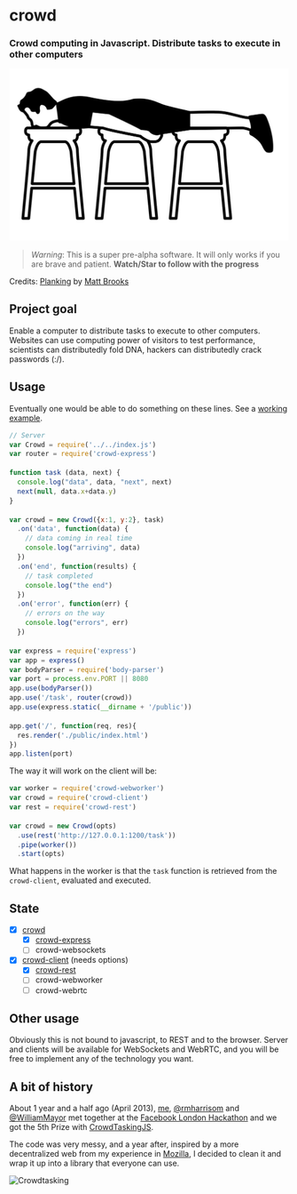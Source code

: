 # crowd

### Crowd computing in Javascript. Distribute tasks to execute in other computers

![Distribute tasks](https://raw.githubusercontent.com/nicola/crowd/images/image.png)

> *Warning*: This is a super pre-alpha software. It will only works if you are brave and patient. **Watch/Star to follow with the progress**

Credits: [Planking](http://thenounproject.com/term/planking/63044) by [Matt Brooks](http://thenounproject.com/Mattebrooks/)

## Project goal

Enable a computer to distribute tasks to execute to other computers. Websites can use computing power of visitors to test performance, scientists can distributedly fold DNA, hackers can distributedly crack passwords (:/).

## Usage
Eventually one would be able to do something on these lines. See a [working example](https://github.com/nicola/crowd/tree/master/examples/simple_server).

```javascript
// Server
var Crowd = require('../../index.js')
var router = require('crowd-express')

function task (data, next) {
  console.log("data", data, "next", next)
  next(null, data.x+data.y)
}

var crowd = new Crowd({x:1, y:2}, task)
  .on('data', function(data) {
    // data coming in real time
    console.log("arriving", data)
  })
  .on('end', function(results) {
    // task completed
    console.log("the end")
  })
  .on('error', function(err) {
    // errors on the way
    console.log("errors", err)
  })

var express = require('express')
var app = express()
var bodyParser = require('body-parser')
var port = process.env.PORT || 8080
app.use(bodyParser())
app.use('/task', router(crowd))
app.use(express.static(__dirname + '/public'))

app.get('/', function(req, res){
  res.render('./public/index.html')
})
app.listen(port)
```

The way it will work on the client will be:

```javascript
var worker = require('crowd-webworker')
var crowd = require('crowd-client')
var rest = require('crowd-rest')

var crowd = new Crowd(opts)
  .use(rest('http://127.0.0.1:1200/task'))
  .pipe(worker())
  .start(opts)
```

What happens in the worker is that the `task` function is retrieved from the `crowd-client`, evaluated and executed.

## State

- [x] [crowd](https://github.com/nicola/crowd)
  - [x] [crowd-express](https://github.com/nicola/crowd-express)
  - [ ] crowd-websockets
- [x] [crowd-client](https://github.com/nicola/crowd-client) (needs options)
  - [x] [crowd-rest](https://github.com/nicola/crowd-rest)
  - [ ] crowd-webworker
  - [ ] crowd-webrtc

## Other usage

Obviously this is not bound to javascript, to REST and to the browser. Server and clients will be available for WebSockets and WebRTC, and you will be free to implement any of the technology you want.

## A bit of history

About 1 year and a half ago (April 2013), [me](https://github.com/nicola), [@rmharrisom](https://github.com/rmharrisom) and [@WilliamMayor](https://github.com/WilliamMayor) met together at the [Facebook London Hackathon](https://www.facebook.com/hackathon/photos/pb.167580640987.-2207520000.1407300170./10151361980305988/?type=3&theater) and we got the 5th Prize with [CrowdTaskingJS](https://github.com/CrowdTaskingJS).

The code was very messy, and a year after, inspired by a more decentralized web from my experience in [Mozilla](https://github.com/mozilla/fireplay-sublime), I decided to clean it and wrap it up into a library that everyone can use.

![Crowdtasking](https://fbcdn-sphotos-h-a.akamaihd.net/hphotos-ak-xpf1/v/t35.0-12/899461_10200675871072506_1681661333_o.jpg?oh=8b1bdeb40e0da0829a663c1aad5f0c12&oe=53E38842&__gda__=1407441362_34a137f9f31cce05ee68aec9901ec09c)
